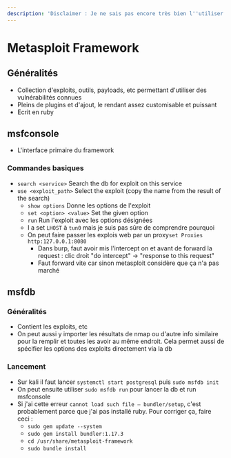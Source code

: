 ```yaml
---
description: 'Disclaimer : Je ne sais pas encore très bien l''utiliser'
---
```


# Metasploit Framework

## Généralités

* Collection d'exploits, outils, payloads, etc permettant d'utiliser des vulnérabilités connues
* Pleins de plugins et d'ajout, le rendant assez customisable et puissant
* Ecrit en ruby

## msfconsole

* L'interface primaire du framework

### Commandes basiques

* `search <service>` Search the db for exploit on this service
* `use <exploit_path>` Select the exploit \(copy the name from the result of the search\)
  * `show options` Donne les options de l'exploit
  * `set <option> <value>` Set the given option
  * `run` Run l'exploit avec les options désignées
  * I a set `LHOST` à `tun0` mais je suis pas sûre de comprendre pourquoi
  * On peut faire passer les explois web par un proxy`set Proxies http:127.0.0.1:8080`
    * Dans burp, faut avoir mis l'intercept on et avant de forward la request : clic droit "do intercept" -&gt; "response to this request"
    * Faut forward vite car sinon metasploit considère que ça n'a pas marché

## msfdb

### Généralités

* Contient les exploits, etc
* On peut aussi y importer les résultats de nmap ou d'autre info similaire pour la remplir et toutes les avoir au même endroit. Cela permet aussi de spécifier les options des exploits directement via la db

### Lancement

* Sur kali il faut lancer `systemctl start postgresql` puis `sudo msfdb init`
* On peut ensuite utiliser `sudo msfdb run` pour lancer la db et run msfconsole
* Si j'ai cette erreur `cannot load such file — bundler/setup`, c'est probablement parce que j'ai pas installé ruby. Pour corriger ça, faire ceci : 
  * `sudo gem update --system`
  * `sudo gem install bundler:1.17.3`
  * `cd /usr/share/metasploit-framework`
  * `sudo bundle install`

